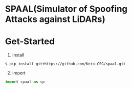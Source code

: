 # SPAAL(Simulator of Spoofing Attacks against LiDARs)

# Get-Started

1. install

```
$ pip install git+https://github.com/Keio-CSG/spaal.git
```

2. import

```python
import spaal as sp
```
